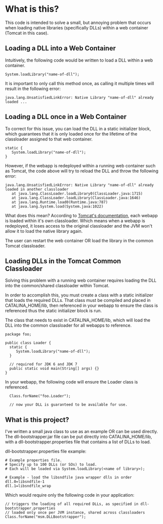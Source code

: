 # What is this? #
This code is intended to solve a small, but annoying problem that occurs when loading native libraries (specifically DLLs) within a web container (Tomcat in this case).

## Loading a DLL into a Web Container ##
Intuitively, the following code would be written to load a DLL within a web container.
```
System.loadLibrary("name-of-dll");
```

It is important to only call this method once, as calling it multiple times will result in the following error:
```
java.lang.UnsatisfiedLinkError: Native Library "name-of-dll" already loaded ...
```

## Loading a DLL once in a Web Container ##
To correct for this issue, you can load the DLL in a static initializer block, which guarantees that it is only loaded once for the lifetime of the classloader assigned to that web container.
```
static {
   System.loadLibrary("name-of-dll");
}
```

However, if the webapp is redeployed within a running web container such as Tomcat, the code above will try to reload the DLL and throw the following error:
```
java.lang.UnsatisfiedLinkError: Native Library "name-of-dll" already loaded in another classloader
   at java.lang.ClassLoader.loadLibrary0(ClassLoader.java:1715)
   at java.lang.ClassLoader.loadLibrary(ClassLoader.java:1646)
   at java.lang.Runtime.load0(Runtime.java:787)
   at java.lang.System.load(System.java:1022)
```

What does this mean?  According to [Tomcat's documentation](http://tomcat.apache.org/tomcat-7.0-doc/class-loader-howto.html), each webapp is loaded within it's own classloader.  Which means when a webapp is redeployed, it loses access to the original classloader and the JVM won't allow it to load the native library again.

The user can restart the web container OR load the library in the common Tomcat classloader.


## Loading DLLs in the Tomcat Common Classloader ##
Solving this problem with a running web container requires loading the DLL into the common/shared classloader within Tomcat.

In order to accomplish this, you must create a class with a static initializer that loads the required DLLs.  That class must be compiled and placed in CATALINA\_HOME/lib, then referenced in your webapp to ensure the class is referenced thus the static initializer block is run.

The class that needs to exist in CATALINA\_HOME/lib, which will load the DLL into the common classloader for all webapps to reference.
```
package foo;

public class Loader {
  static {
     System.loadLibrary("name-of-dll");
  }

  // required for JDK 6 and JDK 7
  public static void main(String[] args) {}
}
```

In your webapp, the following code will ensure the Loader class is referenced.
```
  Class.forName("foo.Loader");

  // now your DLL is guaranteed to be available for use.
```



## What is this project? ##
I've written a small java class to use as an example OR can be used directly.  The dll-bootstrapper.jar file can be put directly into CATALINA\_HOME/lib, with a dll-bootstrapper.properties file that contains a list of DLLs to load.

dll-bootstrapper.properties file example:
```
# Example properties file.
# Specify up to 100 DLLs (or SOs) to load.
# Each will be loaded via System.loadLibrary(<name of library>);

# Example - load the libsndfile java wrapper dlls in order
dll.0=libsndfile-1
dll.1=libsndfile_wrap
```

Which would require only the following code in your application:
```
// triggers the loading of all required DLLs, as specified in dll-bootstrapper.properties
// loaded only once per JVM instance, shared across classloaders
Class.forName("msm.DLLBootstrapper");
```
